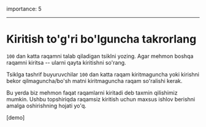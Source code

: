 importance: 5

---

# Kiritish to'g'ri bo'lguncha takrorlang

`100` dan katta raqamni talab qiladigan tsiklni yozing. Agar mehmon boshqa raqamni kiritsa -- ularni qayta kiritishni so'rang.

Tsiklga tashrif buyuruvchilar `100` dan katta raqam kiritmaguncha yoki kirishni bekor qilmaguncha/bo'sh matni kiritmaguncha raqam so'ralishi kerak.

Bu yerda biz mehmon faqat raqamlarni kiritadi deb taxmin qilishimiz mumkin. Ushbu topshiriqda raqamsiz kiritish uchun maxsus ishlov berishni amalga oshirishning hojati yo'q.

[demo]
